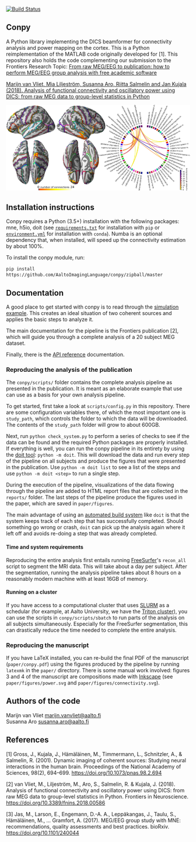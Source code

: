 [![Build Status](https://dev.azure.com/marijnvanvliet/marijnvanvliet/_apis/build/status/AaltoImagingLanguage.conpy?branchName=master)](https://dev.azure.com/marijnvanvliet/marijnvanvliet/_build/latest?definitionId=2&branchName=master)

Conpy
-----
A Python library implementing the DICS beamformer for connectivity analysis and power mapping on the cortex. This is a Python reimplementation of the MATLAB code originally developed for [1]. This repository also holds the code complementing our submission to the Frontiers Research Topic: [From raw MEG/EEG to publication: how to perform MEG/EEG group analysis with free academic software](https://www.frontiersin.org/research-topics/5158)

[Marijn van Vliet, Mia Liljeström, Susanna Aro, Riitta Salmelin and Jan Kujala (2018). Analysis of functional connectivity and oscillatory power using DICS: from raw MEG data to group-level statistics in Python](https://doi.org/10.3389/fnins.2018.00586)

![connectivity example](doc/connectivity.png)


Installation instructions
-------------------------
Conpy requires a Python (3.5+) installation with the following packages: mne, h5io, doit (see [`requirements.txt`](https://github.com/AaltoImagingLanguage/conpy/blob/master/requirements.txt) for installation with `pip` or [`environment.yml`](https://github.com/AaltoImagingLanguage/conpy/blob/master/environment.yml) for installation with `conda`). 
Numba is an optional dependency that, when installed, will speed up the connectivity estimation by about 100%.

To install the conpy module, run:

    pip install https://github.com/AaltoImagingLanguage/conpy/zipball/master

Documentation
-------------
A good place to get started with conpy is to read through the [simulation example](https://users.aalto.fi/~vanvlm1/conpy/auto_examples/plot_simulation.html). This creates an ideal situation of two coherent sources and applies the basic steps to analyze it.

The main documentation for the pipeline is the Frontiers publication [2], which will guide you through a complete analysis of a 20 subject MEG dataset.

Finally, there is the [API reference](https://users.aalto.fi/~vanvlm1/conpy/api.html) documentation.

### Reproducing the analysis of the publication

The `conpy/scripts/` folder contains the complete analysis pipeline as presented in the publication.
It is meant as an elaborate example that use can use as a basis for your own analysis pipeline.

To get started, first take a look at `scripts/config.py` in this repository.
There are some configuration variables there, of which the most important one is `study_path`, which controls the folder to which the data will be downloaded.
The contents of the `study_path` folder will grow to about 600GB.

Next, run `python check_system.py` to perform a series of checks to see if the data can be found and the required Python packages are properly installed. 
If everything is well, you can run the conpy pipeline in its entirety by using the [doit tool](http://pydoit.org/): `python -m doit`. This will download the data and run every step of the pipeline on all subjects and produce the figures that were presented in the publication. Use `python -m doit list` to see a list of the steps and use `python -m doit <step>` to run a single step.

During the execution of the pipeline, visualizations of the data flowing through the pipeline are added to HTML report files that are collected in the `reports/` folder.
The last steps of the pipeline produce the figures used in the paper, which are saved in `paper/figures`.

The main advantage of using an [automated build system](https://en.wikipedia.org/wiki/Build_automation) like `doit` is that the system keeps track of each step that has successfully completed.
Should something go wrong or crash, `doit` can pick up the analysis again where it left off and avoids re-doing a step that was already completed.

#### Time and system requirements
Reproducing the entire analysis first entails running [FreeSurfer](https://surfer.nmr.mgh.harvard.edu/)'s `recon_all` script to segment the MRI data. This will take about a day per subject.
After the segmentation, running the analysis pipeline takes about 8 hours on a reasonably modern machine with at least 16GB of memory.

#### Running on a cluster
If you have access to a computational cluster that uses [SLURM](https://www.schedmd.com/) as a schedular (for example, at Aalto University, we have the [Triton cluster](http://scicomp.aalto.fi/triton/)), you can use the scripts in `conpy/scripts/sbatch` to run parts of the analysis on all subjects simultaneously. Especially for the FreeSurfer segmentation, this can drastically reduce the time needed to complete the entire analysis.

### Reproducing the manuscript
If you have LaTeX installed, you can re-build the final PDF of the manuscript (`paper/conpy.pdf`) using the figures produced by the pipeline by running `latexmk` in the `paper/` directory. There is some manual work involved: figures 3 and 4 of the manuscript are compositions made with [Inkscape](https://inkscape.org) (see `paper/figures/power.svg` and `paper/figures/connectivity.svg`).


Authors of the code
-------------------
Marijn van Vliet <marijn.vanvliet@aalto.fi>  
Susanna Aro <susanna.aro@aalto.fi>


References
----------
[1] Gross, J., Kujala, J., Hämäläinen, M., Timmermann, L., Schnitzler, A., & Salmelin, R. (2001). Dynamic imaging of coherent sources: Studying neural interactions in the human brain. Proceedings of the National Academy of Sciences, 98(2), 694–699. https://doi.org/10.1073/pnas.98.2.694

[2] van Vliet, M., Liljeström, M., Aro, S., Salmelin, R. & Kujala, J. (2018). Analysis of functional connectivity and oscillatory power using DICS: from raw MEG data to group-level statistics in Python. Frontiers in Neuroscience. https://doi.org/10.3389/fnins.2018.00586

[3] Jas, M., Larson, E., Engemann, D.-A. A., Leppäkangas, J., Taulu, S., Hämäläinen, M., … Gramfort, A. (2017). MEG/EEG group study with MNE: recommendations, quality assessments and best practices. bioRxiv. https://doi.org/10.1101/240044
